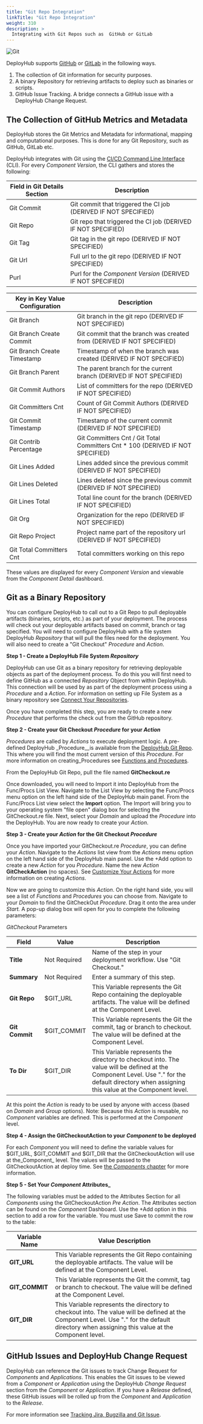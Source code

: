 ```yaml
---
title: "Git Repo Integration"
linkTitle: "Git Repo Integration"
weight: 310
description: >
  Integrating with Git Repos such as  GitHub or GitLab 
---
```


![Git](/userguide/images/git.png)

DeployHub supports [GitHub](https://github.com/) or [GitLab](https://about.gitlab.com/) in the following ways.

1. The collection of Git information for security purposes. 
2. A binary Repository for retrieving artifacts to deploy such as binaries or scripts.
3. GitHub Issue Tracking. A bridge connects a GitHub issue with a DeployHub Change Request.

## The Collection of GitHub Metrics and Metadata

DeployHub stores the Git Metrics and Metadata for informational, mapping and computational purposes.  This is done for any Git Repository, such as GitHub, GitLab etc.

DeployHub integrates with Git using the [CI/CD Command Line Interface](/guides/userguide/integrations/ci-cd_integrations/) (CLI). For every _Component Version_, the CLI gathers and stores the following:

| Field in Git Details Section | Description                                                     |
|------------------------------|-----------------------------------------------------------------|
| Git Commit                   | Git commit that triggered the CI job (DERIVED IF NOT SPECIFIED) |
| Git Repo                     | Git repo that triggered the CI job (DERIVED IF NOT SPECIFIED)   |
| Git Tag                      | Git tag in the git repo (DERIVED IF NOT SPECIFIED)              |
| Git Url                      | Full url to the git repo (DERIVED IF NOT SPECIFIED)             |
| Purl                         | Purl for the _Component Version_ (DERIVED IF NOT SPECIFIED)     |


| Key in Key Value Configuration | Description                                                                    |
|--------------------------------|--------------------------------------------------------------------------------|
| Git Branch                     | Git branch in the git repo (DERIVED IF NOT SPECIFIED)                          |
| Git Branch Create Commit       | Git commit that the branch was created from (DERIVED IF NOT SPECIFIED)         |
| Git Branch Create Timestamp    | Timestamp of when the branch was created (DERIVED IF NOT SPECIFIED)            |
| Git Branch Parent              | The parent branch for the current branch (DERIVED IF NOT SPECIFIED)            |
| Git Commit Authors             | List of committers for the repo (DERIVED IF NOT SPECIFIED)                     |
| Git Committers Cnt             | Count of Git Commit Authors (DERIVED IF NOT SPECIFIED)                         |
| Git Commit Timestamp           | Timestamp of the current commit (DERIVED IF NOT SPECIFIED)                     |
| Git Contrib Percentage         | Git Committers Cnt / Git Total Committers Cnt * 100 (DERIVED IF NOT SPECIFIED) |
| Git Lines Added                | Lines added since the previous commit (DERIVED IF NOT SPECIFIED)               |
| Git Lines Deleted              | Lines deleted since the previous commit (DERIVED IF NOT SPECIFIED)             |
| Git Lines Total                | Total line count for the branch (DERIVED IF NOT SPECIFIED)                     |
| Git Org                        | Organization for the repo (DERIVED IF NOT SPECIFIED)                           |
| Git Repo Project               | Project name part of the repository url (DERIVED IF NOT SPECIFIED)             |
| Git Total Committers Cnt       | Total committers working on this repo                                          |

These values are displayed for every _Component Version_ and viewable from the _Component Detail_ dashboard.



## Git as a Binary Repository

You can configure DeployHub to call out to a Git Repo to pull deployable artifacts (binaries, scripts, etc.) as part of your deployment.  The process will check out your deployable artifacts based on commit, branch or tag specified. You will need to configure DeployHub with a file system DeployHub _Repository_ that will pull the files need for the deployment.  You will also need to create a "Git Checkout" _Procedure_ and _Action_.  

**Step 1 - Create a DeployHub File System _Repository_**

DeployHub can use Git as a binary repository for retrieving deployable objects as part of the deployment process.  To do this you will first need to define GitHub as a connected _Repository_ Object from within DeployHub. This connection will be used by as part of the deployment process using a _Procedure_ and a _Action_. For information on setting up File System as a binary repository see [Connect Your Repositories](/userguide/advanced-features/deployments/2-define-repositories/).

Once you have completed this step, you are ready to create a new _Procedure_ that performs the check out from the GitHub repository.

**Step 2 - Create your Git Checkout _Procedure_ for your _Action_**

_Procedures_ are called by _Actions_ to execute deployment logic. A pre-defined DeployHub _Procedure__is available from the [DeployHub Git Repo](https://github.com/DeployHubProject/DeployHub-Pro/tree/main/procedures). This where you will find the most current version of this _Procedure_. For more information on creating_Procedures see [Functions and Procedures](/userguide/advanced-features/deployments/2-define-your-functions-and-procedures/).

From the DeployHub Git Repo, pull the file named **GitCheckout.re**

Once downloaded, you will need to Import it into DeployHub from the Func/Procs List View. Navigate to the List View by selecting the Func/Procs menu option on the left hand side of the DeployHub main panel. From the Func/Procs List view select the **Import** option. The Import will bring you to your operating system "file open" dialog box for selecting the GitCheckout.re file.  Next, select your _Domain_ and upload the _Procedure_ into the DeployHub. You are now ready to create your _Action_.

**Step 3 - Create your _Action_ for the Git Checkout _Procedure_**

Once you have imported your GitCheckout.re _Procedure_, you can define your _Action_. Navigate to the _Actions_ list view from the _Actions_ menu option on the left hand side of the DeployHub main panel. Use the +Add option to create a new _Action_ for you _Procedure_. Name the new _Action_ **GitCheckAction** (no spaces). See [Customize Your Actions](/userguide/integrations/intro-to-integrations/) for more information on creating _Actions_.

Now we are going to customize this _Action_. On the right hand side, you will see a list of _Functions_ and _Procedures_ you can choose from.  Navigate to your _Domain_ to find the GitCheckOut _Procedure_. Drag it onto the area under _Start._ A pop-up dialog box will open for you to complete the following parameters:

_GitCheckout_ Parameters

| **Field**      | Value        | Description                                                                                                                                                                                     |
|----------------|--------------|-------------------------------------------------------------------------------------------------------------------------------------------------------------------------------------------------|
| **Title**      | Not Required | Name of the step in your deployment workflow. Use "Git Checkout."                                                                                                                               |
| **Summary**    | Not Required | Enter a summary of this step.                                                                                                                                                                   |
| **Git Repo**   | $GIT_URL     | This Variable represents the Git Repo containing the deployable artifacts. The value will be defined at the Component Level.                                                                    |
| **Git Commit** | $GIT_COMMIT  | This Variable represents the Git the commit, tag or branch to checkout. The value will be defined at the Component Level.                                                                       |
| **To Dir**     | $GIT_DIR     | This Variable represents the directory to checkout into.  The value will be defined at the Component Level. Use "." for the default directory when assigning this value at the Component level. |

At this point the _Action_ is ready to be used by anyone with access (based on _Domain_ and _Group_ options).
Note: Because this _Action_ is reusable, no _Component_ variables are defined. This is performed at the _Component_ level.

**Step 4 - Assign the GitCheckoutAction to your _Component_ to be deployed**

For each _Component_ you will need to define the variable values for $GIT_URL, $GIT_COMMIT and $GIT_DIR that the GitCheckoutAction will use at the_Component_ level. The values will be passed to the GitCheckoutAction at deploy time. See [the _Components_ chapter](/userguide/2-define-components/) for more information.

**Step 5 - Set Your _Component_ Attributes_**

The following variables must be added to the Attributes Section for all  _Components_ using the GitCheckoutAction _Pre Action_.  The Attributes section can be found on the _Component_ Dashboard.  Use the +Add option in this section to add a row for the variable. You must use Save to commit the row to the table:

| Variable Name  | Value Description                                                                                                                                                                               |
|----------------|-------------------------------------------------------------------------------------------------------------------------------------------------------------------------------------------------|
| **GIT_URL**    | This Variable represents the Git Repo containing the deployable artifacts. The value will be defined at the Component Level.                                                                    |
| **GIT_COMMIT** | This Variable represents the Git the commit, tag or branch to checkout. The value will be defined at the Component Level.                                                                       |
| **GIT_DIR**    | This Variable represents the directory to checkout into.  The value will be defined at the Component Level. Use "." for the default directory when assigning this value at the Component level. |

## GitHub Issues and DeployHub Change Request

DeployHub can reference the Git issues to track Change Request for _Components_ and _Applications_. This enables the Git issues to be viewed from a _Component_ or _Application_ using the DeployHub  _Change Request_ section from the _Component_ or _Application_. If you have a _Release_ defined, these GitHub issues will be rolled up from the _Component_ and _Application_ to the _Release_.

For more information see [Tracking Jira, Bugzilla and Git Issue](/userguide/integrations/jira-bugzilla-and-git-issues/).


